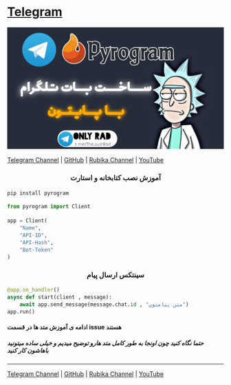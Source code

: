 # <a href="https://github.com/OnlyRad/Telegram">Telegram</a>

<img src="_storage_emulated_0_Android_data_app.rbmain.a_cache_10727723845850_2.jpg" alt="Image">

<a href="https:t.me/onlyRad">Telegram Channel</a> | <a href="https://github.com/OnlyRad">GitHub</a> | <a href="https:rubika.ir/TheLinux">Rubika Channel</a> | 
<a href="https:youtube.com/OnlyMamad">YouTube</a>

<h3 align="center">آموزش نصب کتابخانه و استارت</h3>

```python
pip install pyrogram
```
```python
from pyrogram import Client

app = Client(
    "Name",
    "API-ID",
    "API-Hash",
    "Bot-Token"
)
```
<h3 align="center">سینتکس ارسال پیام</h3>

```python
@app.on_handler()
async def start(client , message):
    await app.send_message(message.chat.id , "متن پیامتون")
app.run()
```

<h4>ادامه ی آموزش متد ها در قسمت issue هستند</h4>
<h5>حتما نگاه کنید چون اونجا به طور کامل متد هارو توضیح میدیم و خیلی ساده میتونید باهاشون کار کنید</h5>


<hr>
<a href="https:t.me/onlyRad">Telegram Channel</a> | <a href="https://github.com/OnlyRad">GitHub</a> | <a href="https:rubika.ir/TheLinux">Rubika Channel</a> | 
<a href="https:youtube.com/OnlyMamad">YouTube</a>
